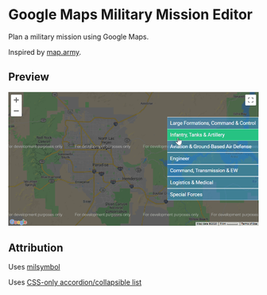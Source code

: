 # Google Maps Military Mission Editor

Plan a military mission using Google Maps.

Inspired by [map.army](https://www.map.army/).

## Preview

![preview](preview.gif)

## Attribution

Uses [milsymbol](https://github.com/spatialillusions/milsymbol)

Uses [CSS-only accordion/collapsible list](https://codepen.io/huange/pen/pJqEMj)